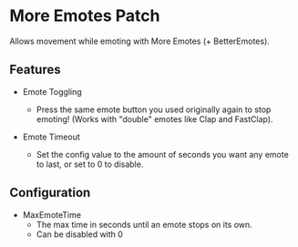 # More Emotes Patch

Allows movement while emoting with More Emotes (+ BetterEmotes).

## Features

- Emote Toggling
  - Press the same emote button you used originally again to stop emoting! (Works with "double" emotes like Clap and FastClap).

- Emote Timeout
  - Set the config value to the amount of seconds you want any emote to last, or set to 0 to disable.

## Configuration

- MaxEmoteTime
  - The max time in seconds until an emote stops on its own.
  - Can be disabled with 0
